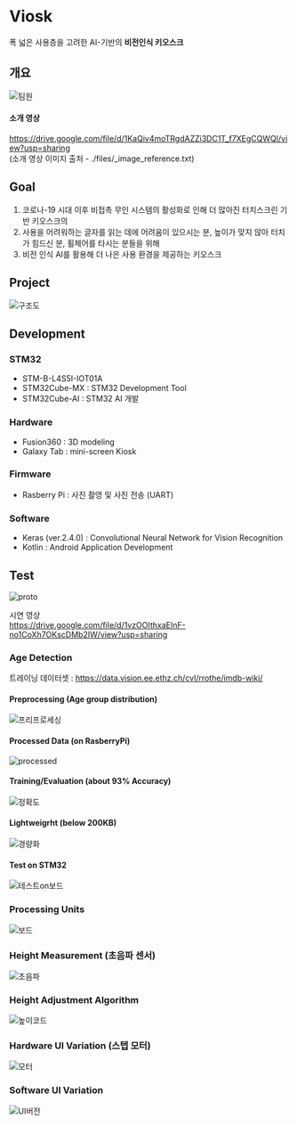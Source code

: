 # Viosk
폭 넓은 사용층을 고려한 AI-기반의 **비전인식 키오스크**     

## 개요
![팀원](https://user-images.githubusercontent.com/20160685/103464867-5f96cf80-4d7a-11eb-9195-0ad0df3b8d86.JPG)

#### 소개 영상 
https://drive.google.com/file/d/1KaQiv4moTRgdAZZi3DC1T_f7XEgCQWQI/view?usp=sharing   
(소개 영상 이미지 출처 - ./files/_image_reference.txt)


## Goal
1) 코로나-19 시대 이후 비접촉 무인 시스템의 활성화로 인해 더 많아진 터치스크린 기반 키오스크의
2) 사용을 어려워하는 글자를 읽는 데에 어려움이 있으시는 분, 높이가 맞지 않아 터치가 힘드신 분, 휠체어를 타시는 분들을 위해
3) 비전 인식 AI를 활용해 더 나은 사용 환경을 제공하는 키오스크

## Project
![구조도](https://user-images.githubusercontent.com/20160685/103464856-5279e080-4d7a-11eb-96b9-679e7fc523df.JPG)


## Development
### STM32
- STM-B-L4S5I-IOT01A 
- STM32Cube-MX : STM32 Development Tool
- STM32Cube-AI : STM32 AI 개발

### Hardware 
- Fusion360 : 3D modeling
- Galaxy Tab : mini-screen Kiosk

### Firmware
- Rasberry Pi : 사진 촬영 및 사진 전송 (UART)

### Software
- Keras (ver.2.4.0) : Convolutional Neural Network for Vision Recognition
- Kotlin : Android Application Development

   
## Test
![proto](https://user-images.githubusercontent.com/20160685/103474375-8854ae80-4de6-11eb-84bb-dd130c3a2df6.jpeg)

시연 영상   
https://drive.google.com/file/d/1vzOOIthxaEInF-no1CoXh7OKscDMb2IW/view?usp=sharing


### Age Detection
트레이닝 데이터셋 : https://data.vision.ee.ethz.ch/cvl/rrothe/imdb-wiki/

#### Preprocessing (Age group distribution)
![프리프로세싱](https://user-images.githubusercontent.com/20160685/103465050-94efed00-4d7b-11eb-9887-f54f2f342dcb.JPG)

#### Processed Data (on RasberryPi)
![processed](https://user-images.githubusercontent.com/20160685/103474402-ceaa0d80-4de6-11eb-95b5-68cf5102c133.jpeg)

#### Training/Evaluation (about 93% Accuracy)
![정확도](https://user-images.githubusercontent.com/20160685/103465046-8efa0c00-4d7b-11eb-88bf-2392bb91d23f.JPG)

#### Lightweigrht (below 200KB)
![경량화](https://user-images.githubusercontent.com/20160685/103465267-43e0f880-4d7d-11eb-850c-6569bd7df9bc.JPG)

#### Test on STM32
![테스트on보드](https://user-images.githubusercontent.com/20160685/103465252-2449d000-4d7d-11eb-9c24-b19ad9feac3f.JPG)

### Processing Units
![보드](https://user-images.githubusercontent.com/20160685/103464992-6eca4d00-4d7b-11eb-9632-8b5e38db922c.JPG)

### Height Measurement (초음파 센서)
![초음파](https://user-images.githubusercontent.com/20160685/103465089-f2843980-4d7b-11eb-8caa-104c3e70343a.JPG)

### Height Adjustment Algorithm
![높이코드](https://user-images.githubusercontent.com/20160685/103474440-2fd1e100-4de7-11eb-913b-8de8fcef6ce0.JPG)

### Hardware UI Variation (스텝 모터)
![모터](https://user-images.githubusercontent.com/20160685/103464970-50645180-4d7b-11eb-9484-88069401e48f.JPG)

### Software UI Variation
![UI버전](https://user-images.githubusercontent.com/20160685/103465170-aab1e200-4d7c-11eb-8c33-5f51f0a9ce15.JPG)

